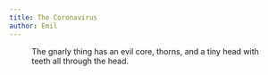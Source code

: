 ```yaml
---
title: The Coronavirus
author: Emil
---
```

<figure class="rg:split">
<img src="/img/IMG_0729.jpg" alt="">
<figcaption>The gnarly thing has an evil core, thorns, and a tiny head with teeth all through the head.</figcaption>
</figure>

